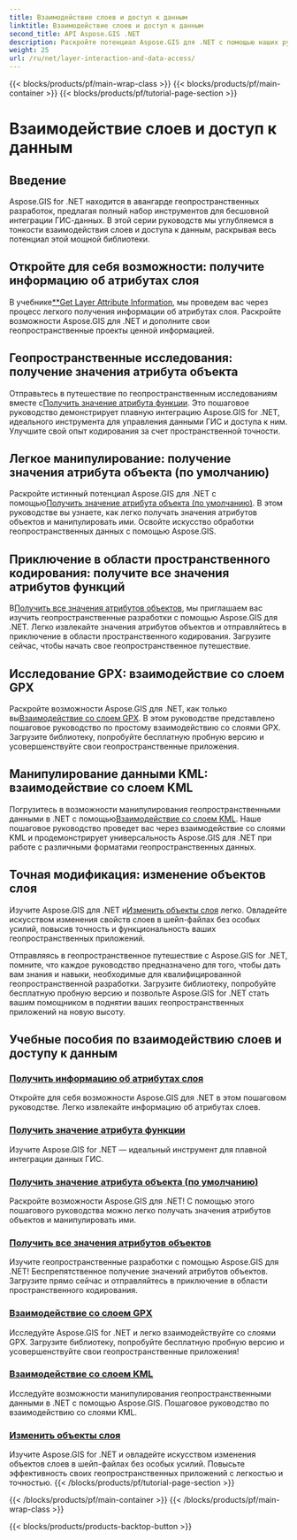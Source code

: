 ```yaml
---
title: Взаимодействие слоев и доступ к данным
linktitle: Взаимодействие слоев и доступ к данным
second_title: API Aspose.GIS .NET
description: Раскройте потенциал Aspose.GIS для .NET с помощью наших руководств по взаимодействию слоев и доступу к данным. Исследуйте геопространственное развитие и легко манипулируйте объектами.
weight: 25
url: /ru/net/layer-interaction-and-data-access/
---
```


{{< blocks/products/pf/main-wrap-class >}}
{{< blocks/products/pf/main-container >}}
{{< blocks/products/pf/tutorial-page-section >}}

# Взаимодействие слоев и доступ к данным

## Введение

Aspose.GIS for .NET находится в авангарде геопространственных разработок, предлагая полный набор инструментов для бесшовной интеграции ГИС-данных. В этой серии руководств мы углубляемся в тонкости взаимодействия слоев и доступа к данным, раскрывая весь потенциал этой мощной библиотеки.

## Откройте для себя возможности: получите информацию об атрибутах слоя
 В учебнике[**Get Layer Attribute Information](./get-layer-attribute-information/), мы проведем вас через процесс легкого получения информации об атрибутах слоя. Раскройте возможности Aspose.GIS для .NET и дополните свои геопространственные проекты ценной информацией.

## Геопространственные исследования: получение значения атрибута объекта
Отправьтесь в путешествие по геопространственным исследованиям вместе с[Получить значение атрибута функции](./get-feature-attribute-value/). Это пошаговое руководство демонстрирует плавную интеграцию Aspose.GIS for .NET, идеального инструмента для управления данными ГИС и доступа к ним. Улучшите свой опыт кодирования за счет пространственной точности.

## Легкое манипулирование: получение значения атрибута объекта (по умолчанию)
 Раскройте истинный потенциал Aspose.GIS для .NET с помощью[Получить значение атрибута объекта (по умолчанию)](./get-feature-attribute-value-default/). В этом руководстве вы узнаете, как легко получать значения атрибутов объектов и манипулировать ими. Освойте искусство обработки геопространственных данных с помощью Aspose.GIS.

## Приключение в области пространственного кодирования: получите все значения атрибутов функций
 В[Получить все значения атрибутов объектов](./get-all-feature-attribute-values/), мы приглашаем вас изучить геопространственные разработки с помощью Aspose.GIS для .NET. Легко извлекайте значения атрибутов объектов и отправляйтесь в приключение в области пространственного кодирования. Загрузите сейчас, чтобы начать свое геопространственное путешествие.

## Исследование GPX: взаимодействие со слоем GPX
Раскройте возможности Aspose.GIS для .NET, как только вы[Взаимодействие со слоем GPX](./interact-with-gpx-layer/). В этом руководстве представлено пошаговое руководство по простому взаимодействию со слоями GPX. Загрузите библиотеку, попробуйте бесплатную пробную версию и усовершенствуйте свои геопространственные приложения.

## Манипулирование данными KML: взаимодействие со слоем KML
 Погрузитесь в возможности манипулирования геопространственными данными в .NET с помощью[Взаимодействие со слоем KML](./interact-with-kml-layer/). Наше пошаговое руководство проведет вас через взаимодействие со слоями KML и продемонстрирует универсальность Aspose.GIS для .NET при работе с различными форматами геопространственных данных.

## Точная модификация: изменение объектов слоя
 Изучите Aspose.GIS для .NET и[Изменить объекты слоя](./modify-layer-features/) легко. Овладейте искусством изменения свойств слоев в шейп-файлах без особых усилий, повысив точность и функциональность ваших геопространственных приложений.

Отправляясь в геопространственное путешествие с Aspose.GIS for .NET, помните, что каждое руководство предназначено для того, чтобы дать вам знания и навыки, необходимые для квалифицированной геопространственной разработки. Загрузите библиотеку, попробуйте бесплатную пробную версию и позвольте Aspose.GIS for .NET стать вашим помощником в поднятии ваших геопространственных приложений на новую высоту.

## Учебные пособия по взаимодействию слоев и доступу к данным
### [Получить информацию об атрибутах слоя](./get-layer-attribute-information/)
Откройте для себя возможности Aspose.GIS для .NET в этом пошаговом руководстве. Легко извлекайте информацию об атрибутах слоев. 
### [Получить значение атрибута функции](./get-feature-attribute-value/)
Изучите Aspose.GIS for .NET — идеальный инструмент для плавной интеграции данных ГИС.
### [Получить значение атрибута объекта (по умолчанию)](./get-feature-attribute-value-default/)
Раскройте возможности Aspose.GIS для .NET! С помощью этого пошагового руководства можно легко получать значения атрибутов объектов и манипулировать ими.
### [Получить все значения атрибутов объектов](./get-all-feature-attribute-values/)
Изучите геопространственные разработки с помощью Aspose.GIS для .NET! Беспрепятственное получение значений атрибутов объектов. Загрузите прямо сейчас и отправляйтесь в приключение в области пространственного кодирования.
### [Взаимодействие со слоем GPX](./interact-with-gpx-layer/)
Исследуйте Aspose.GIS for .NET и легко взаимодействуйте со слоями GPX. Загрузите библиотеку, попробуйте бесплатную пробную версию и усовершенствуйте свои геопространственные приложения!
### [Взаимодействие со слоем KML](./interact-with-kml-layer/)
Исследуйте возможности манипулирования геопространственными данными в .NET с помощью Aspose.GIS. Пошаговое руководство по взаимодействию со слоями KML. 
### [Изменить объекты слоя](./modify-layer-features/)
Изучите Aspose.GIS for .NET и овладейте искусством изменения объектов слоев в шейп-файлах без особых усилий. Повысьте эффективность своих геопространственных приложений с легкостью и точностью.
{{< /blocks/products/pf/tutorial-page-section >}}

{{< /blocks/products/pf/main-container >}}
{{< /blocks/products/pf/main-wrap-class >}}

{{< blocks/products/products-backtop-button >}}
